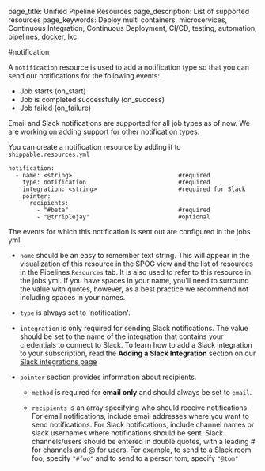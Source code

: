 page_title: Unified Pipeline Resources
page_description: List of supported resources
page_keywords: Deploy multi containers, microservices, Continuous Integration, Continuous Deployment, CI/CD, testing, automation, pipelines, docker, lxc

#notification

A `notification` resource is used to add a notification type so that you can send our notifications for the following events:

* Job starts (on_start)
* Job is completed successfully (on_success)
* Job failed (on_failure)

Email and Slack notifications are supported for all job types as of now. We are working on adding support for other notification types. 

You can create a notification resource by adding it to `shippable.resources.yml`

```
notification:
  - name: <string>								#required
    type: notification							#required
    integration: <string>						#required for Slack
    pointer:									
      recipients:
        - "#beta"								#required
        - "@trriplejay"							#optional
```

The events for which this notification is sent out are configured in the jobs yml.


* `name` should be an easy to remember text string. This will appear in the visualization of this resource in the SPOG view and the list of resources in the Pipelines `Resources` tab. It is also used to refer to this resource in the jobs yml. If you have spaces in your name, you'll need to surround the value with quotes, however, as a best practice we recommend not including spaces in your names.

* `type` is always set to 'notification'.

* `integration` is only required for sending Slack notifications. The value should be set to the name of the integration that contains your credentials to connect to Slack. To learn how to add a Slack integration to your subscription, read the **Adding a Slack Integration** section on our [Slack integrations page](../../integrations/notifications/slack/)

* `pointer` section provides information about recipients.

	* `method` is required for **email only** and should always be set to `email`.

	* `recipients` is an array specifying who should receive notifications. For email notifications, include email addresses where you want to send notifications. For Slack notifications, include channel names or slack usernames where notifications should be sent. Slack channels/users should be entered in double quotes, with a leading # for channels and @ for users. For example, to send to a Slack room foo, specify `"#foo"` and to send to a person tom, specify `"@tom"`
